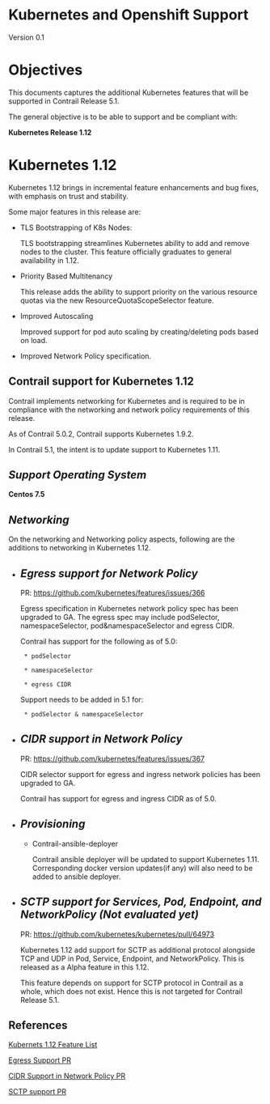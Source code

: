**Kubernetes and Openshift Support**
=====================================

Version 0.1


**Objectives**
==============

This documents captures the additional Kubernetes features that will be
supported in Contrail Release 5.1.

The general objective is to be able to support and be compliant with:

  **Kubernetes Release 1.12**

**Kubernetes 1.12**
====================
Kubernetes 1.12 brings in incremental feature enhancements and bug fixes,
with emphasis on trust and stability.

Some major features in this release are:

- TLS Bootstrapping of K8s Nodes:

  TLS bootstrapping streamlines Kubernetes ability to add and remove nodes to the cluster.
  This feature officially graduates to general availability in 1.12.

- Priority Based Multitenancy

  This release adds the ability to support priority on the various resource quotas via the
  new ResourceQuotaScopeSelector feature.

- Improved Autoscaling

  Improved support for pod auto scaling by creating/deleting pods based on load.

- Improved Network Policy specification.

**Contrail support for Kubernetes 1.12**
----------------------------------------

Contrail implements networking for Kubernetes and is required to be in compliance with the
networking and network policy requirements of this release.

As of Contrail 5.0.2, Contrail supports Kubernetes 1.9.2.

In Contrail 5.1, the intent is to update support to Kubernetes 1.11.

***Support Operating System***
----------------------------

**Centos 7.5**

***Networking***
----------------
On the networking and Networking policy aspects, following are the additions to networking
in Kubernetes 1.12.

- ***Egress support for Network Policy***
  ---------------------------------------

  PR: https://github.com/kubernetes/features/issues/366

  Egress specification in Kubernetes network policy spec has been upgraded to GA.
  The egress spec may include podSelector, namespaceSelector, pod&namespaceSelector and egress CIDR.

  Contrail has support for the following as of 5.0:

       * podSelector

       * namespaceSelector

       * egress CIDR

  Support needs to be added in 5.1 for:

       * podSelector & namespaceSelector


- ***CIDR support in Network Policy***
  ------------------------------------

  PR: https://github.com/kubernetes/features/issues/367

  CIDR selector support for egress and ingress network policies has been upgraded to GA.

  Contrail has support for egress and ingress CIDR as of 5.0.

- ***Provisioning***
  ------------------

  - Contrail-ansible-deployer

    Contrail ansible deployer will be updated to support Kubernetes 1.11.
    Corresponding docker version updates(if any) will also need to be added to ansible deployer.

- ***SCTP support for Services, Pod, Endpoint, and NetworkPolicy (Not evaluated yet)***
  -------------------------------------------------------------------------------------

  PR: https://github.com/kubernetes/kubernetes/pull/64973

  Kubernetes 1.12 add support for SCTP as additional protocol alongside TCP and UDP in Pod,
  Service, Endpoint, and NetworkPolicy. This is released as a Alpha feature in this 1.12.

  This feature depends on support for SCTP protocol in Contrail as a whole, which does not exist.
  Hence this is not targeted for Contrail Release 5.1.


**References**
---------------

[Kubernets 1.12 Feature List](https://docs.google.com/spreadsheets/d/177LIKnO3yUmE0ryIg9OBek54Y-abw8OE8pq-9QgnGM4/edit#gid=0)

[Egress Support PR](https://github.com/kubernetes/features/issues/366)

[CIDR Support in Network Policy PR](https://github.com/kubernetes/features/issues/367)

[SCTP support PR](https://github.com/kubernetes/kubernetes/pull/64973)

